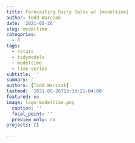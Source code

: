 ```yaml
---
title: Forecasting Daily Sales w/ {modeltime}
author: Todd Warczak
date: '2021-05-26'
slug: modeltime
categories:
  - R
tags:
  - rstats
  - tidymodels
  - modeltime
  - time-series
subtitle: ''
summary: ''
authors: [Todd Warczak]
lastmod: '2021-05-26T13:33:21-04:00'
featured: no
image: logo-modeltime.png
  caption: ''
  focal_point: ''
  preview_only: no
projects: []

---
```

